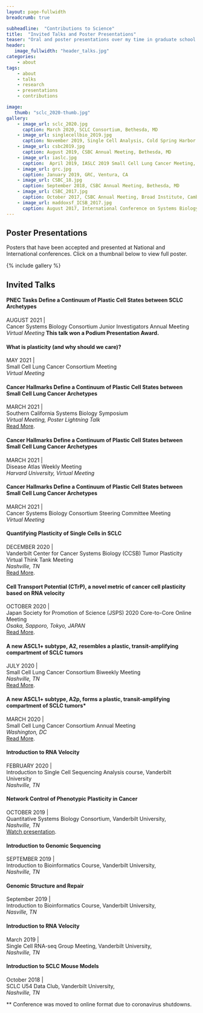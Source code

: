 ```yaml
---
layout: page-fullwidth
breadcrumb: true

subheadline:  "Contributions to Science"
title:  "Invited Talks and Poster Presentations"
teaser: "Oral and poster presentations over my time in graduate school at Vanderbilt."
header:
   image_fullwidth: "header_talks.jpg"
categories:
    - about
tags:
    - about
    - talks
    - research
    - presentations
    - contributions

image:
   thumb: "sclc_2020-thumb.jpg"
gallery:
    - image_url: sclc_2020.jpg
      caption: March 2020, SCLC Consortium, Bethesda, MD
    - image_url: singlecellbio_2019.jpg
      caption: November 2019, Single Cell Analysis, Cold Spring Harbor Laboratory, Long Island, NY and October 2019, Second Annual Symposium on Multiscale Cell Fate, NSF-Simons Center as UCI, Irvine, CA
    - image_url: csbc2019.jpg
      caption: August 2019, CSBC Annual Meeting, Bethesda, MD
    - image_url: iaslc.jpg
      caption:  April 2019, IASLC 2019 Small Cell Lung Cancer Meeting, New York, NY
    - image_url: grc.jpg
      caption: January 2019, GRC, Ventura, CA
    - image_url: CSBC_18.jpg
      caption: September 2018, CSBC Annual Meeting, Bethesda, MD
    - image_url: CSBC_2017.jpg
      caption: October 2017, CSBC Annual Meeting, Broad Institute, Cambridge, MA
    - image_url: maddoxsf_ICSB_2017.jpg
      caption: August 2017, International Conference on Systems Biology, Virginia Tech, Blacksburg, VA
---
```



## Poster Presentations
Posters that have been accepted and presented at National and International conferences. Click on a thumbnail below to view full poster.

<!--more-->


{% include gallery %}


## __Invited Talks__

#### PNEC Tasks Define a Continuum of Plastic Cell States between SCLC Archetypes
AUGUST 2021 | \
Cancer Systems Biology Consortium Junior Investigators Annual Meeting \
*Virtual Meeting*
**This talk won a Podium Presentation Award.**

#### What is plasticity (and why should we care)?
MAY 2021 | \
Small Cell Lung Cancer Consortium Meeting \
*Virtual Meeting*

#### Cancer Hallmarks Define a Continuum of Plastic Cell States between Small Cell Lung Cancer Archetypes
MARCH 2021 | \
Southern California Systems Biology Symposium \
*Virtual Meeting, Poster Lightning Talk* \
<a href='https://www.cityofhope.org/2021-systems-biology-symposium/2021-systems-biology-symposium-agenda'>Read More</a>.

#### Cancer Hallmarks Define a Continuum of Plastic Cell States between Small Cell Lung Cancer Archetypes
MARCH 2021 | \
Disease Atlas Weekly Meeting \
*Harvard University, Virtual Meeting* 

#### Cancer Hallmarks Define a Continuum of Plastic Cell States between Small Cell Lung Cancer Archetypes
MARCH 2021 | \
Cancer Systems Biology Consortium Steering Committee Meeting \
*Virtual Meeting* 

#### Quantifying Plasticity of Single Cells in SCLC
DECEMBER 2020 | \
Vanderbilt Center for Cancer Systems Biology (CCSB) Tumor Plasticity Virtual Think Tank Meeting \
*Nashville, TN* \
<a href='http://smgroves.github.io/docs/Vanderbilt_CCSB_Think_Tank_Program.pdf'>Read More</a>.

#### Cell Transport Potential (CTrP), a novel metric of cancer cell plasticity based on RNA velocity 
OCTOBER 2020 | \
Japan Society for Promotion of Science (JSPS) 2020 Core-to-Core Online Meeting \
*Osaka, Sapporo, Tokyo, JAPAN* \
<a href='https://quantsystemsbc.com/event/core-to-core-meeting/'>Read More</a>.

#### A new ASCL1+ subtype, A2, resembles a plastic, transit-amplifying compartment of SCLC tumors
JULY 2020 | \
Small Cell Lung Cancer Consortium Biweekly Meeting \
*Nashville, TN* \
<a href='https://www.mskcc.org/research-programs/nci-small-cell-lung-cancer-consortium/research-meeting-presentations'>Read More</a>.

#### A new ASCL1+ subtype, A2p, forms a plastic, transit-amplifying compartment of SCLC tumors\*
MARCH 2020 | \
Small Cell Lung Cancer Consortium Annual Meeting \
*Washington, DC* \
<a href='https://www.mskcc.org/research-programs/nci-small-cell-lung-cancer-consortium/research-meeting-presentations'>Read More</a>.

#### Introduction to RNA Velocity
FEBRUARY 2020 | \
Introduction to Single Cell Sequencing Analysis course, Vanderbilt University \
*Nashville, TN* 

#### Network Control of Phenotypic Plasticity in Cancer
OCTOBER 2019 | \
Quantitative Systems Biology Consortium, Vanderbilt University, \
*Nashville, TN* \
<a href='https://quantsystemsbc.com/courses/qsbc-seminar-series/lesson/2019-10-25-groves/'>Watch presentation</a>.

#### Introduction to Genomic Sequencing
SEPTEMBER 2019 | \
Introduction to Bioinformatics Course, Vanderbilt University, \
*Nashville, TN* 

#### Genomic Structure and Repair
September 2019 | \
 Introduction to Bioinformatics Course, Vanderbilt University, \
 *Nasville, TN* 

#### Introduction to RNA Velocity
March 2019 | \
 Single Cell RNA-seq Group Meeting, Vanderbilt University, \
 *Nashville, TN* 

#### Introduction to SCLC Mouse Models
October 2018 | \
 SCLC U54 Data Club, Vanderbilt University, \
 *Nashville, TN*


** Conference was moved to online format due to coronavirus shutdowns. 

